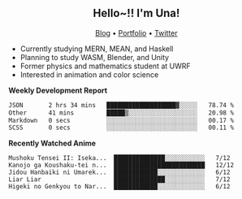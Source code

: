 <h2 align="center">
  Hello~!! I'm Una!
</h2>

<p align="center">
  <a href="https://anarchy.website/">Blog</a> &bull;
  <a href="https://una-ada.github.io/">Portfolio</a> &bull;
  <a href="https://twitter.com/xn__z7x">Twitter</a>
</p>

- Currently studying MERN, MEAN, and Haskell
- Planning to study WASM, Blender, and Unity
- Former physics and mathematics student at UWRF
- Interested in animation and color science

**Weekly Development Report**

<!--START_SECTION:waka-->

```txt
JSON       2 hrs 34 mins   ███████████████████▓░░░░░   78.74 %
Other      41 mins         █████▒░░░░░░░░░░░░░░░░░░░   20.98 %
Markdown   0 secs          ░░░░░░░░░░░░░░░░░░░░░░░░░   00.17 %
SCSS       0 secs          ░░░░░░░░░░░░░░░░░░░░░░░░░   00.11 %
```

<!--END_SECTION:waka-->

**Recently Watched Anime**

<!-- RECENT-ANIME:START -->

    Mushoku Tensei II: Iseka...  ██████████████░░░░░░░░░░░   7/12
    Kanojo ga Koushaku-tei n...  █████████████████████████   12/12
    Jidou Hanbaiki ni Umarek...  ████████████░░░░░░░░░░░░░   6/12
    Liar Liar                    ██████████████░░░░░░░░░░░   7/12
    Higeki no Genkyou to Nar...  ████████████░░░░░░░░░░░░░   6/12
<!-- RECENT-ANIME:END -->
